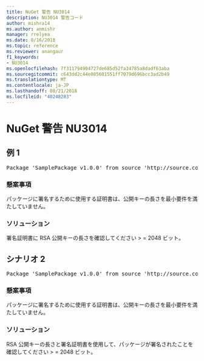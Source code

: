```yaml
---
title: NuGet 警告 NU3014
description: NU3014 警告コード
author: mishra14
ms.author: anmishr
manager: rrelyea
ms.date: 8/16/2018
ms.topic: reference
ms.reviewer: anangaur
f1_keywords:
- NU3014
ms.openlocfilehash: 7f311794904727de685d52fa34785a8dadf63aba
ms.sourcegitcommit: c643dd2c44e085601551ff7079d696bcc3ad2b49
ms.translationtype: MT
ms.contentlocale: ja-JP
ms.lasthandoff: 08/21/2018
ms.locfileid: "40248283"
---
```

# <a name="nuget-warning-nu3014"></a>NuGet 警告 NU3014

## <a name="scenario-1"></a>例 1

<pre>Package 'SamplePackage v1.0.0' from source 'http://source.com/index.json': The signing certificate does not meet a minimum public key length requirement.</pre>

### <a name="issue"></a>懸案事項

パッケージに署名するために使用する証明書は、公開キーの長さを最小要件を満たしていません。


### <a name="solution"></a>ソリューション

署名証明書に RSA 公開キーの長さを確認してください > = 2048 ビット。



## <a name="scenario-2"></a>シナリオ 2

<pre>Package 'SamplePackage v1.0.0' from source 'http://source.com/index.json': The primary signature's certificate does not meet a minimum public key length requirement.</pre>

### <a name="issue"></a>懸案事項

パッケージに署名するために使用する証明書は、公開キーの長さを最小要件を満たしていません。


### <a name="solution"></a>ソリューション

RSA 公開キーの長さと署名証明書を使用して、パッケージが署名されたことを確認してください > = 2048 ビット。


